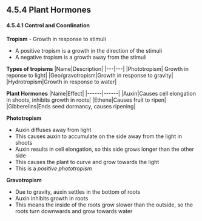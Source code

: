 ## 4.5.4 Plant Hormones
#### 4.5.4.1 Control and Coordination

**Tropism** - Growth in response to stimuli
* A positive tropism is a growth in the direction of the stimuli
* A negative tropism is a growth away from the stimuli

**Types of tropisms**
|Name|Description|
|---|---|
|Phototropism| Growth in reponse to light|
|Geo/gravotropism|Growth in response to gravity|
|Hydrotropism|Growth in response to water|

**Plant Hormones**
|Name|Effect|
|------|------|
|Auxin|Causes cell elongation in shoots, inhibits growth in roots|
|Ethene|Causes fruit to ripen|
|Gibberelins|Ends seed dormancy, causes ripening|

**Phototropism**
* Auxin diffuses away from light
* This causes auxin to accumulate on the side away from the light in shoots
* Auxin results in cell elongation, so this side grows longer than the other side
* This causes the plant to curve and grow towards the light
* This is a *positive phototropism*

**Gravotropism**
* Due to gravity, auxin settles in the bottom of roots
* Auxin inhibits growth in roots
* This means the inside of the roots grow slower than the outside, so the roots turn downwards and grow towards water
